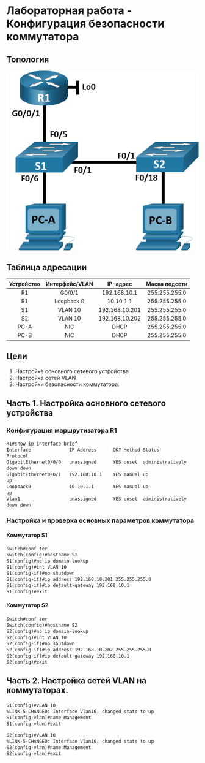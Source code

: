 # Лабораторная работа - Конфигурация безопасности коммутатора 
## Топология
![alt lext](https://github.com/V1RaJ97/OTUS-NE/blob/6922f1da93b805877a8d3bd7729058cc0962078a/Labs/Lab09/%D0%A2%D0%BE%D0%BF%D0%BE%D0%BB%D0%BE%D0%B3%D0%B8%D1%8F.png)

## Таблица адресации
| Устройство |  Интерфейс/VLAN  |     IP-адрес   | Маска подсети |
|:----------:|:----------------:|:--------------:|:-------------:|
|     R1     |      G0/0/1      |  192.168.10.1  | 255.255.255.0 |
|     R1     |    Loopback 0    |    10.10.1.1   | 255.255.255.0 |
|     S1     |      VLAN 10     | 192.168.10.201 | 255.255.255.0 |
|     S2     |      VLAN 10     | 192.168.10.202 | 255.255.255.0 |
|    PC-A    |        NIC       |      DHCP      | 255.255.255.0 |
|    PC-B    |        NIC       |      DHCP      | 255.255.255.0 |

## Цели
1. Настройка основного сетевого устройства
2. Настройка сетей VLAN
3. Настройки безопасности коммутатора.

## Часть 1. Настройка основного сетевого устройства
### Конфигурация маршрутизатора R1
```
R1#show ip interface brief
Interface              IP-Address      OK? Method Status                Protocol 
GigabitEthernet0/0/0   unassigned      YES unset  administratively down down 
GigabitEthernet0/0/1   192.168.10.1    YES manual up                    up 
Loopback0              10.10.1.1       YES manual up                    up 
Vlan1                  unassigned      YES unset  administratively down down
```
### Настройка и проверка основных параметров коммутатора
#### Коммутатор S1
```
Switch#conf ter
Switch(config)#hostname S1
S1(config)#no ip domain-lookup
S1(config)#int VLAN 10
S1(config-if)#no shutdown 
S1(config-if)#ip address 192.168.10.201 255.255.255.0
S1(config-if)#ip default-gateway 192.168.10.1
S1(config)#exit
```
#### Коммутатор S2
```
Switch#conf ter
Switch(config)#hostname S2
S2(config)#no ip domain-lookup
S2(config)#int VLAN 10
S2(config-if)#no shutdown 
S2(config-if)#ip address 192.168.10.202 255.255.255.0
S2(config-if)#ip default-gateway 192.168.10.1
S2(config)#exit
```

## Часть 2. Настройка сетей VLAN на коммутаторах.
```
S1(config)#VLAN 10
%LINK-5-CHANGED: Interface Vlan10, changed state to up
S1(config-vlan)#name Management
S1(config-vlan)#exit
```
```
S2(config)#VLAN 10
%LINK-5-CHANGED: Interface Vlan10, changed state to up
S2(config-vlan)#name Management
S2(config-vlan)#exit
```
